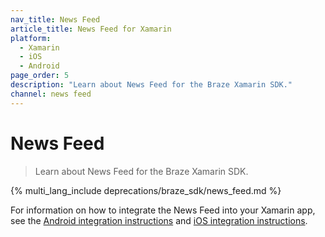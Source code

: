 ```yaml
---
nav_title: News Feed
article_title: News Feed for Xamarin
platform: 
  - Xamarin
  - iOS
  - Android
page_order: 5
description: "Learn about News Feed for the Braze Xamarin SDK."
channel: news feed 
---
```


# News Feed

> Learn about News Feed for the Braze Xamarin SDK.

{% multi_lang_include deprecations/braze_sdk/news_feed.md %}

For information on how to integrate the News Feed into your Xamarin app, see the [Android integration instructions]({{site.baseurl}}/developer_guide/platforms/android/news_feed/) and [iOS integration instructions]({{site.baseurl}}/developer_guide/platforms/legacy_sdks/ios/news_feed/integration/).
